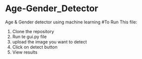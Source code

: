 # Age-Gender_Detector
Age &amp; Gender detector using machine learning
#To Run This file:
1) Clone the repository
2) Run te gui.py file
3) upload the image you want to detect
4) Click on detect button
5) View results
